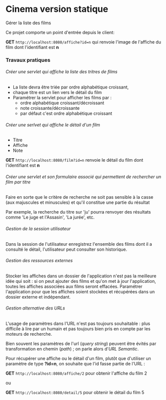 # Cinema version statique #

Gérer la liste des films

Ce projet comporte un point d'entrée depuis le client:

**GET** `http://localhost:8080/affiche?id=n` qui renvoie l'image de
l'affiche du film dont l'identifiant est **n**

### Travaux pratiques

###### Créer une servlet qui affiche la liste des tritres de films
* La liste devra être triée par ordre alphabétique croissant,
* chaque titre est un lien vers le détail du film
* Paramétrer la servlet pour afficher les films par :
  * ordre alphabétique croissant/décroissant
  * note croissante/décroissante
  * par défaut c'est ordre alphabétique croissant



###### Créer une serlvet qui affiche le détail d'un film
* Titre
* Affiche
* Note

**GET** `http://localhost:8080/film?id=n` renvoie le détail du film dont
l'identifiant est **n**



###### Créer une servlet et son formulaire associé qui permettent de rechercher un film par titre

Faire en sorte que le critère de recherche ne soit pas sensible à la casse (aux majuscules et minuscules) et qu'il constitue une partie du résultat

Par exemple, la recherche du titre sur 'ju' pourra renvoyer des résultats comme 'Le juge et l'Assasin', 'La jurée', etc.


###### Gestion de la session utilisateur

Dans la session de l'utilisateur enregistrez l'ensemble des films dont il a
consulté le détail, l'utilisateur peut consulter son historique.

###### Gestion des ressources externes

Stocker les affiches dans un dossier de l'application n'est pas la
meilleure idée qui soit : si on peut ajouter des films et qu'on met
à jour l'application, toutes les affiches associées aux films seront
effacées. Paramétrer l'application pour que les affiches soient stockées
et récupérées dans un dossier externe et indépendant.

###### Gestion alternative des URLs

L'usage de paramètres dans l'URL n'est pas toujours souhaitable : plus difficile à lire par un humain et pas toujours bien pris en compte par les moteurs de recherche.

Bien souvent les paramètres de l'url (_query string_) peuvent être évités par transformation en chemin (_path_) ; on parle alors d'_URL Semantic_.

Pour récupérer une affiche ou le détail d'un film, plutôt que d'utiliser un paramètre de type
**?id=n**, on souhaite que l'id fasse partie de l'URL :

**GET** `http://localhost:8080/affiche/2` pour obtenir l'affiche du film
2

ou

**GET** `http://localhost:8080/detail/5` pour obtenir le détail du film 5